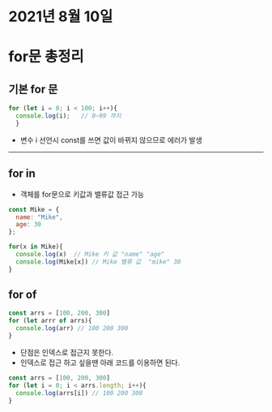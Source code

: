 # 2021년 8월 10일
# for문 총정리

## 기본 for 문
```javascript
for (let i = 0; i < 100; i++){ 
  console.log(i);   // 0~99 까지
  }
```
- 변수 i 선언시 const를 쓰면 값이 바뀌지 않으므로 에러가 발생

---
## for in
- 객체를 for문으로 키값과 밸류값 접근 가능

```javascript
const Mike = {
  name: "Mike",
  age: 30
};

for(x in Mike){
  console.log(x)  // Mike 키 값 "name" "age"
  console.log(Mike[x]) // Mike 벨류 값  "mike" 30
}

```

## for of
```javascript
const arrs = [100, 200, 300]
for (let arrr of arrs){
  console.log(arr) // 100 200 300
}
``` 
- 단점은 인덱스로 접근지 못한다.
- 인덱스로 접근 하고 싶을땐 아래 코드를 이용하면 된다.

```javascript
const arrs = [100, 200, 300]
for (let i = 0; i < arrs.length; i++){
  console.log(arrs[i]) // 100 200 300
}
```

